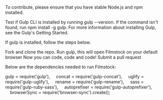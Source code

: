 
To contribute, please ensure that you have stable Node.js and npm installed.

Test if Gulp CLI is installed by running gulp --version. If the command isn't found, run npm install -g gulp. For more information about installing Gulp, see the Gulp's Getting Started.

If gulp is installed, follow the steps below.

Fork and clone the repo.
Run gulp, this will open Filmstock on your default browser
Now you can code, code and code!
Submit a pull request


Below are the dependencies needed to run Filmstock:

gulp = require('gulp'),
    concat = require('gulp-concat'),
    uglify = require('gulp-uglify'),
    rename = require('gulp-rename'),
    sass = require('gulp-ruby-sass'),
    autoprefixer = require('gulp-autoprefixer'),
    browserSync = require('browser-sync').create();
